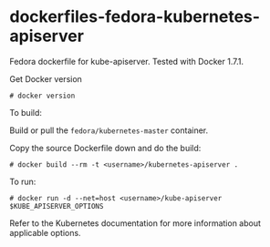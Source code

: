 dockerfiles-fedora-kubernetes-apiserver
=======================================

Fedora dockerfile for kube-apiserver.  Tested with Docker 1.7.1.

Get Docker version
```
# docker version
```

To build:

Build or pull the `fedora/kubernetes-master` container.

Copy the source Dockerfile down and do the build:
```
# docker build --rm -t <username>/kubernetes-apiserver .
```

To run:

```
# docker run -d --net=host <username>/kube-apiserver $KUBE_APISERVER_OPTIONS
```

Refer to the Kubernetes documentation for more information about applicable options.
